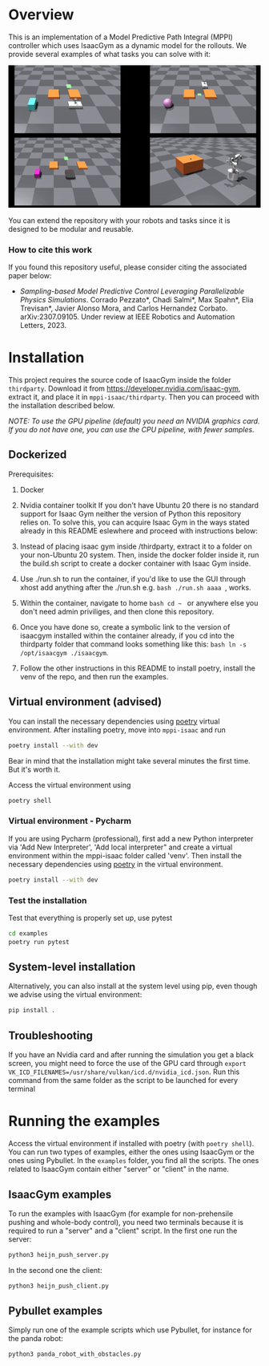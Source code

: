 # Overview
This is an implementation of a Model Predictive Path Integral (MPPI) controller which uses IsaacGym as a dynamic model for the rollouts. We provide several examples of what tasks you can solve with it: 

<p align="center">
<img src="docs/source/overview_gif.gif"/>
</p>

You can extend the repository with your robots and tasks since it is designed to be modular and reusable. 

### How to cite this work
If you found this repository useful, please consider citing the associated paper below:

- *Sampling-based Model Predictive Control Leveraging Parallelizable Physics Simulations*. Corrado Pezzato*, Chadi Salmi*, Max Spahn*, Elia Trevisan*, Javier Alonso Mora, and Carlos Hernandez Corbato. arXiv:2307.09105. Under review at IEEE Robotics and Automation Letters, 2023.

# Installation


This project requires the source code of IsaacGym inside the folder
`thirdparty`. Download it from https://developer.nvidia.com/isaac-gym, extract it, and place
it in `mppi-isaac/thirdparty`. Then you can proceed with the installation described below. 

*NOTE: To use the GPU pipeline (default) you need an NVIDIA graphics card. If you do not have one, you can use the CPU pipeline, with fewer samples.*

## Dockerized

Prerequisites:
1. Docker
2. Nvidia container toolkit
If you don't have Ubuntu 20 there is no standard support for Isaac Gym neither the version of Python this repository relies on. To solve this, you can acquire Isaac Gym in the ways stated already in this README eslewhere and proceed with instructions below:

1. Instead of placing isaac gym inside /thirdparty, extract it to a folder on your non-Ubuntu 20 system. Then, inside the docker folder inside it, run the build.sh script to create a docker container with Isaac Gym inside. 
2. Use ./run.sh to run the container, if you'd like to use the GUI through xhost add anything after the ./run.sh e.g. ```bash ./run.sh aaaa ```, works.
3. Within the container, navigate to home ```bash cd ~ ``` or anywhere else you don't need admin priviliges, and then clone this repository.
4. Once you have done so, create a symbolic link to the version of isaacgym installed within the container already, if you cd into the thirdparty folder that command looks something like this: ```bash ln -s /opt/isaacgym ./isaacgym```.
5. Follow the other instructions in this README to install poetry, install the venv of the repo, and then run the examples.


## Virtual environment (advised)
You can install the necessary dependencies using [poetry](https://python-poetry.org/docs/) virtual environment. After installing poetry, move into `mppi-isaac` and run
```bash
poetry install --with dev
```
Bear in mind that the installation might take several minutes the first time. But it's worth it.

Access the virtual environment using
```bash
poetry shell
```

### Virtual environment - Pycharm
If you are using Pycharm (professional), first add a new Python interpreter via 'Add New Interpreter', 'Add local interpreter" and 
create a virtual environment within the mppi-isaac folder called 'venv'. Then install the necessary dependencies using [poetry](https://python-poetry.org/docs/) in the virtual environment.
```bash
poetry install --with dev
```

### **Test the installation**
Test that everything is properly set up, use pytest
```bash
cd examples
poetry run pytest
```
## System-level installation
Alternatively, you can also install at the system level using pip, even though we advise using the virtual environment:
```bash
pip install .
```

## Troubleshooting
If you have an Nvidia card and after running the simulation you get a black screen, you might need to force the use of the GPU card through ``export VK_ICD_FILENAMES=/usr/share/vulkan/icd.d/nvidia_icd.json``. Run this command from the same folder as the script to be launched for every terminal

# Running the examples
Access the virtual environment if installed with poetry (with `poetry shell`). You can run two types of examples, either the ones using IsaacGym or the ones using Pybullet. In the `examples` folder, you find all the scripts. The ones related to IsaacGym contain either "server" or "client" in the name. 

## IsaacGym examples
To run the examples with IsaacGym (for example for non-prehensile pushing and whole-body control), you need two terminals because it is required to run a "server" and a "client" script. In the first one run the server:
```bash 
python3 heijn_push_server.py
```
In the second one the client:
```bash 
python3 heijn_push_client.py
```

## Pybullet examples
Simply run one of the example scripts which use Pybullet, for instance for the panda robot:
```bash
python3 panda_robot_with_obstacles.py
```
